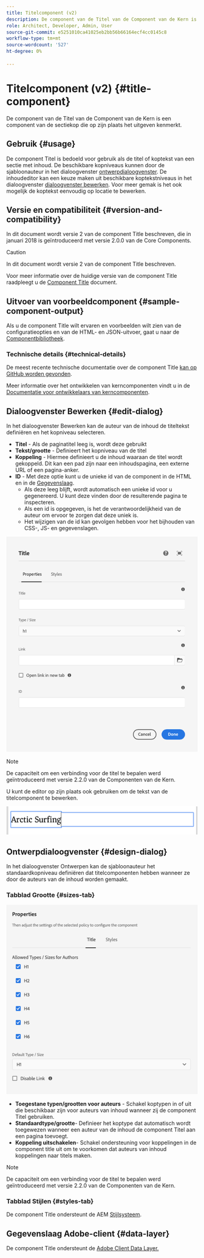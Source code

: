 ```yaml
---
title: Titelcomponent (v2)
description: De component van de Titel van de Component van de Kern is een component van de sectiekop die op zijn plaats het uitgeven kenmerkt.
role: Architect, Developer, Admin, User
source-git-commit: e5251010ca41025eb2bb56b66164ecf4cc0145c8
workflow-type: tm+mt
source-wordcount: '527'
ht-degree: 0%

---
```



# Titelcomponent (v2) {#title-component}

De component van de Titel van de Component van de Kern is een component van de sectiekop die op zijn plaats het uitgeven kenmerkt.

## Gebruik {#usage}

De component Titel is bedoeld voor gebruik als de titel of koptekst van een sectie met inhoud. De beschikbare kopniveaus kunnen door de sjabloonauteur in het dialoogvenster [ontwerpdialoogvenster](#design-dialog). De inhoudeditor kan een keuze maken uit beschikbare koptekstniveaus in het dialoogvenster [dialoogvenster bewerken](#edit-dialog). Voor meer gemak is het ook mogelijk de koptekst eenvoudig op locatie te bewerken.

## Versie en compatibiliteit {#version-and-compatibility}

In dit document wordt versie 2 van de component Title beschreven, die in januari 2018 is geïntroduceerd met versie 2.0.0 van de Core Components.

>[!CAUTION]
>
>In dit document wordt versie 2 van de component Title beschreven.
>
>Voor meer informatie over de huidige versie van de component Title raadpleegt u de [Component Title](/help/components/title.md) document.

## Uitvoer van voorbeeldcomponent {#sample-component-output}

Als u de component Title wilt ervaren en voorbeelden wilt zien van de configuratieopties en van de HTML- en JSON-uitvoer, gaat u naar de [Componentbibliotheek](https://adobe.com/go/aem_cmp_library_title).

### Technische details {#technical-details}

De meest recente technische documentatie over de component Title [kan op GitHub worden gevonden](https://adobe.com/go/aem_cmp_tech_title_v2).

Meer informatie over het ontwikkelen van kerncomponenten vindt u in de [Documentatie voor ontwikkelaars van kerncomponenten](/help/developing/overview.md).

## Dialoogvenster Bewerken {#edit-dialog}

In het dialoogvenster Bewerken kan de auteur van de inhoud de titeltekst definiëren en het kopniveau selecteren.

* **Titel** - Als de paginatitel leeg is, wordt deze gebruikt
* **Tekst/grootte** - Definieert het kopniveau van de titel
* **Koppeling** - Hiermee definieert u de inhoud waaraan de titel wordt gekoppeld. Dit kan een pad zijn naar een inhoudspagina, een externe URL of een pagina-anker.
* **ID** - Met deze optie kunt u de unieke id van de component in de HTML en in de [Gegevenslaag](/help/developing/data-layer/overview.md).
   * Als deze leeg blijft, wordt automatisch een unieke id voor u gegenereerd. U kunt deze vinden door de resulterende pagina te inspecteren.
   * Als een id is opgegeven, is het de verantwoordelijkheid van de auteur om ervoor te zorgen dat deze uniek is.
   * Het wijzigen van de id kan gevolgen hebben voor het bijhouden van CSS-, JS- en gegevenslagen.

![Dialoogvenster voor bewerken van titelcomponent](/help/assets/title-edit.png)

>[!NOTE]
>
>De capaciteit om een verbinding voor de titel te bepalen werd geïntroduceerd met versie 2.2.0 van de Componenten van de Kern.

U kunt de editor op zijn plaats ook gebruiken om de tekst van de titelcomponent te bewerken.

![Lokaal bewerken van component Title](/help/assets/title-edit-inline.png)

## Ontwerpdialoogvenster {#design-dialog}

In het dialoogvenster Ontwerpen kan de sjabloonauteur het standaardkopniveau definiëren dat titelcomponenten hebben wanneer ze door de auteurs van de inhoud worden gemaakt.

### Tabblad Grootte {#sizes-tab}

![Ontwerpdialoogvenster van component Title](/help/assets/title-design.png)

* **Toegestane typen/grootten voor auteurs** - Schakel koptypen in of uit die beschikbaar zijn voor auteurs van inhoud wanneer zij de component Titel gebruiken.
* **Standaardtype/grootte**- Definieer het koptype dat automatisch wordt toegewezen wanneer een auteur van de inhoud de component Titel aan een pagina toevoegt.
* **Koppeling uitschakelen**- Schakel ondersteuning voor koppelingen in de component title uit om te voorkomen dat auteurs van inhoud koppelingen naar titels maken.

>[!NOTE]
>
>De capaciteit om een verbinding voor de titel te bepalen werd geïntroduceerd met versie 2.2.0 van de Componenten van de Kern.

### Tabblad Stijlen {#styles-tab}

De component Title ondersteunt de AEM [Stijlsysteem](/help/get-started/authoring.md#component-styling).

## Gegevenslaag Adobe-client {#data-layer}

De component Title ondersteunt de [Adobe Client Data Layer.](/help/developing/data-layer/overview.md)
